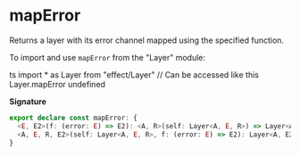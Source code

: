 # mapError

Returns a layer with its error channel mapped using the specified function.

To import and use `mapError` from the "Layer" module:

ts
import \* as Layer from "effect/Layer"
// Can be accessed like this
Layer.mapError
undefined

**Signature**

```ts
export declare const mapError: {
  <E, E2>(f: (error: E) => E2): <A, R>(self: Layer<A, E, R>) => Layer<A, E2, R>
  <A, E, R, E2>(self: Layer<A, E, R>, f: (error: E) => E2): Layer<A, E2, R>
}
```

